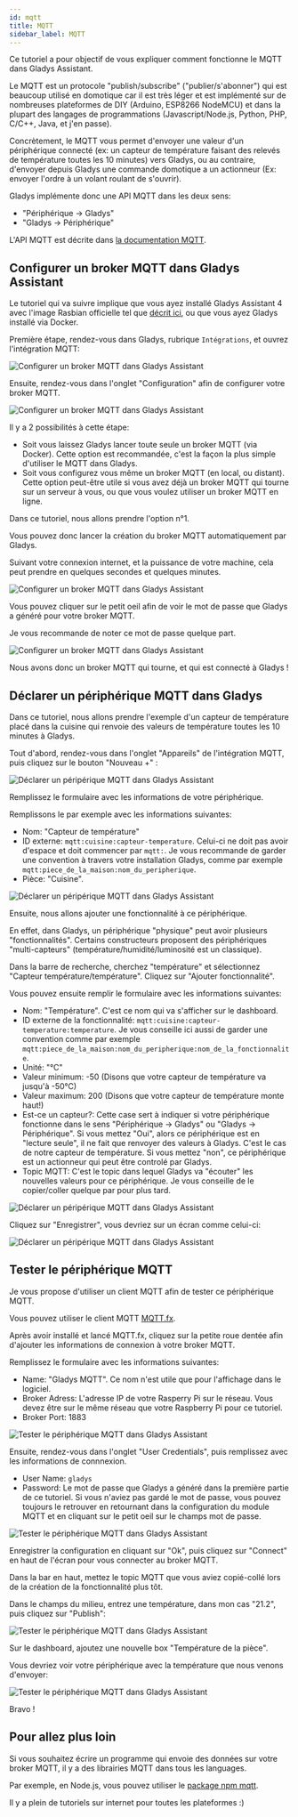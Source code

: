 ```yaml
---
id: mqtt
title: MQTT
sidebar_label: MQTT
---
```


Ce tutoriel a pour objectif de vous expliquer comment fonctionne le MQTT dans Gladys Assistant.

Le MQTT est un protocole "publish/subscribe" ("publier/s'abonner") qui est beaucoup utilisé en domotique car il est très léger et est implémenté sur de nombreuses plateformes de DIY (Arduino, ESP8266 NodeMCU) et dans la plupart des langages de programmations (Javascript/Node.js, Python, PHP, C/C++, Java, et j'en passe).

Concrètement, le MQTT vous permet d'envoyer une valeur d'un périphérique connecté (ex: un capteur de température faisant des relevés de température toutes les 10 minutes) vers Gladys, ou au contraire, d'envoyer depuis Gladys une commande domotique a un actionneur (Ex: envoyer l'ordre à un volant roulant de s'ouvrir).

Gladys implémente donc une API MQTT dans les deux sens:

- "Périphérique -> Gladys"
- "Gladys -> Périphérique"

L'API MQTT est décrite dans [la documentation MQTT](/fr/docs/api/mqtt-api).

## Configurer un broker MQTT dans Gladys Assistant

Le tutoriel qui va suivre implique que vous ayez installé Gladys Assistant 4 avec l'image Rasbian officielle tel que [décrit ici](/fr/docs/), ou que vous ayez Gladys installé via Docker.

Première étape, rendez-vous dans Gladys, rubrique `Intégrations`, et ouvrez l'intégration MQTT:

![Configurer un broker MQTT dans Gladys Assistant](../../static/img/docs/configuration/mqtt/configure-mqtt-broker-1.jpg)

Ensuite, rendez-vous dans l'onglet "Configuration" afin de configurer votre broker MQTT.

![Configurer un broker MQTT dans Gladys Assistant](../../static/img/docs/configuration/mqtt/configure-mqtt-broker-2.jpg)

Il y a 2 possibilités à cette étape:

- Soit vous laissez Gladys lancer toute seule un broker MQTT (via Docker). Cette option est recommandée, c'est la façon la plus simple d'utiliser le MQTT dans Gladys.
- Soit vous configurez vous même un broker MQTT (en local, ou distant). Cette option peut-être utile si vous avez déjà un broker MQTT qui tourne sur un serveur à vous, ou que vous voulez utiliser un broker MQTT en ligne.

Dans ce tutoriel, nous allons prendre l'option n°1.

Vous pouvez donc lancer la création du broker MQTT automatiquement par Gladys.

Suivant votre connexion internet, et la puissance de votre machine, cela peut prendre en quelques secondes et quelques minutes.

![Configurer un broker MQTT dans Gladys Assistant](../../static/img/docs/configuration/mqtt/configure-mqtt-broker-3.jpg)

Vous pouvez cliquer sur le petit oeil afin de voir le mot de passe que Gladys a généré pour votre broker MQTT.

Je vous recommande de noter ce mot de passe quelque part.

![Configurer un broker MQTT dans Gladys Assistant](../../static/img/docs/configuration/mqtt/configure-mqtt-broker-4.jpg)

Nous avons donc un broker MQTT qui tourne, et qui est connecté à Gladys !

## Déclarer un périphérique MQTT dans Gladys

Dans ce tutoriel, nous allons prendre l'exemple d'un capteur de température placé dans la cuisine qui renvoie des valeurs de température toutes les 10 minutes à Gladys.

Tout d'abord, rendez-vous dans l'onglet "Appareils" de l'intégration MQTT, puis cliquez sur le bouton "Nouveau +" :

![Déclarer un péripérique MQTT dans Gladys Assistant](../../static/img/docs/configuration/mqtt/create-mqtt-device-1.jpg)

Remplissez le formulaire avec les informations de votre périphérique.

Remplissons le par exemple avec les informations suivantes:

- Nom: "Capteur de température"
- ID externe: `mqtt:cuisine:capteur-temperature`. Celui-ci ne doit pas avoir d'espace et doit commencer par `mqtt:`. Je vous recommande de garder une convention à travers votre installation Gladys, comme par exemple `mqtt:piece_de_la_maison:nom_du_peripherique`.
- Pièce: "Cuisine".

![Déclarer un péripérique MQTT dans Gladys Assistant](../../static/img/docs/configuration/mqtt/create-mqtt-device-2.jpg)

Ensuite, nous allons ajouter une fonctionnalité à ce périphérique.

En effet, dans Gladys, un périphérique "physique" peut avoir plusieurs "fonctionnalités". Certains constructeurs proposent des périphériques "multi-capteurs" (température/humidité/luminosité est un classique).

Dans la barre de recherche, cherchez "température" et sélectionnez "Capteur température/température". Cliquez sur "Ajouter fonctionnalité".

Vous pouvez ensuite remplir le formulaire avec les informations suivantes:

- Nom: "Température". C'est ce nom qui va s'afficher sur le dashboard.
- ID externe de la fonctionnalité: `mqtt:cuisine:capteur-temperature:temperature`. Je vous conseille ici aussi de garder une convention comme par exemple `mqtt:piece_de_la_maison:nom_du_peripherique:nom_de_la_fonctionnalite`.
- Unité: "°C"
- Valeur minimum: -50 (Disons que votre capteur de température va jusqu'à -50°C)
- Valeur maximum: 200 (Disons que votre capteur de température monte haut!)
- Est-ce un capteur?: Cette case sert à indiquer si votre périphérique fonctionne dans le sens "Périphérique -> Gladys" ou "Gladys -> Périphérique". Si vous mettez "Oui", alors ce périphérique est en "lecture seule", il ne fait que renvoyer des valeurs à Gladys. C'est le cas de notre capteur de température. Si vous mettez "non", ce périphérique est un actionneur qui peut être controlé par Gladys.
- Topic MQTT: C'est le topic dans lequel Gladys va "écouter" les nouvelles valeurs pour ce périphérique. Je vous conseille de le copier/coller quelque par pour plus tard.

![Déclarer un péripérique MQTT dans Gladys Assistant](../../static/img/docs/configuration/mqtt/create-mqtt-device-3.jpg)

Cliquez sur "Enregistrer", vous devriez sur un écran comme celui-ci:

![Déclarer un péripérique MQTT dans Gladys Assistant](../../static/img/docs/configuration/mqtt/create-mqtt-device-4.jpg)

## Tester le périphérique MQTT

Je vous propose d'utiliser un client MQTT afin de tester ce périphérique MQTT.

Vous pouvez utiliser le client MQTT [MQTT.fx](https://mqttfx.jensd.de/).

Après avoir installé et lancé MQTT.fx, cliquez sur la petite roue dentée afin d'ajouter les informations de connexion à votre broker MQTT.

Remplissez le formulaire avec les informations suivantes:

- Name: "Gladys MQTT". Ce nom n'est utile que pour l'affichage dans le logiciel.
- Broker Adress: L'adresse IP de votre Rasperry Pi sur le réseau. Vous devez être sur le même réseau que votre Raspberry Pi pour ce tutoriel.
- Broker Port: 1883

![Tester le périphérique MQTT dans Gladys Assistant](../../static/img/docs/configuration/mqtt/send-test-message-mqtt-1.jpg)

Ensuite, rendez-vous dans l'onglet "User Credentials", puis remplissez avec les informations de connnexion.

- User Name: `gladys`
- Password: Le mot de passe que Gladys a généré dans la première partie de ce tutoriel. Si vous n'aviez pas gardé le mot de passe, vous pouvez toujours le retrouver en retournant dans la configuration du module MQTT et en cliquant sur le petit oeil sur le champs mot de passe.

![Tester le périphérique MQTT dans Gladys Assistant](../../static/img/docs/configuration/mqtt/send-test-message-mqtt-2.jpg)

Enregistrer la configuration en cliquant sur "Ok", puis cliquez sur "Connect" en haut de l'écran pour vous connecter au broker MQTT.

Dans la bar en haut, mettez le topic MQTT que vous aviez copié-collé lors de la création de la fonctionnalité plus tôt.

Dans le champs du milieu, entrez une température, dans mon cas "21.2", puis cliquez sur "Publish":

![Tester le périphérique MQTT dans Gladys Assistant](../../static/img/docs/configuration/mqtt/send-test-message-mqtt-3.jpg)

Sur le dashboard, ajoutez une nouvelle box "Température de la pièce".

Vous devriez voir votre périphérique avec la température que nous venons d'envoyer:

![Tester le périphérique MQTT dans Gladys Assistant](../../static/img/docs/configuration/mqtt/send-test-message-mqtt-4.jpg)

Bravo !

## Pour allez plus loin

Si vous souhaitez écrire un programme qui envoie des données sur votre broker MQTT, il y a des librairies MQTT dans tous les languages.

Par exemple, en Node.js, vous pouvez utiliser le [package npm mqtt](https://www.npmjs.com/package/mqtt).

Il y a plein de tutoriels sur internet pour toutes les plateformes :)
